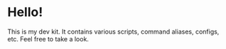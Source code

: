 # Hello!

This is my dev kit. It contains various scripts, command aliases, configs, etc. Feel free to take a look.
